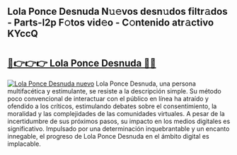 ## Lola Ponce Desnuda N𝚞𝚎vos desn𝚞dos filtr𝚊dos - Parts-I2p F𝚘tos vid𝚎o - C𝚘ntenido atr𝚊ctivo KYccQ

# <h2><a href="http://mb5i51.tromn.icu/?c=Lola+Ponce+Desnuda">🔗👉👉👉 Lola Ponce Desnuda 🔗🔗</a></h2>

[![Lola Ponce Desnuda nuevo](https://i.imgur.com/pEAQMta.gif)](http://mb5i51.tromn.icu/?c=Lola+Ponce+Desnuda)
Lola Ponce Desnuda, una persona multifacética y estimulante, se resiste a la descripción simple. Su método poco convencional de interactuar con el público en línea ha atraído y ofendido a los críticos, estimulando debates sobre el consentimiento, la moralidad y las complejidades de las comunidades virtuales. A pesar de la incertidumbre de sus próximos pasos, su impacto en los medios digitales es significativo. Impulsado por una determinación inquebrantable y un encanto innegable, el progreso de Lola Ponce Desnuda en el ámbito digital es implacable.
